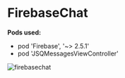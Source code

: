 # FirebaseChat

**Pods used:**
* pod 'Firebase', '~> 2.5.1'
* pod 'JSQMessagesViewController' 


![firebasechat](https://cloud.githubusercontent.com/assets/21044119/18218275/95546ac8-712f-11e6-9a59-44845372d4f8.gif)



